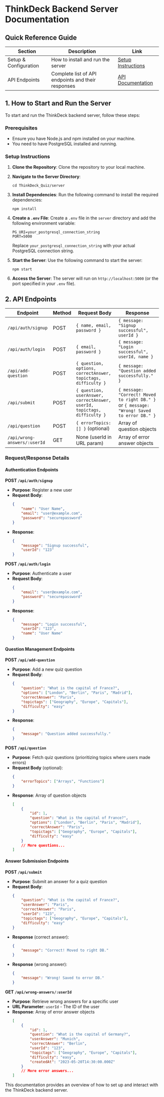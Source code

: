 # ThinkDeck Backend Server Documentation

## Quick Reference Guide

| Section               | Description                                        | Link                                                     |
| --------------------- | -------------------------------------------------- | -------------------------------------------------------- |
| Setup & Configuration | How to install and run the server                  | [Setup Instructions](#1-how-to-start-and-run-the-server) |
| API Endpoints         | Complete list of API endpoints and their responses | [API Documentation](#2-api-endpoints)                    |

## 1. How to Start and Run the Server

To start and run the ThinkDeck backend server, follow these steps:

### Prerequisites

-   Ensure you have Node.js and npm installed on your machine.
-   You need to have PostgreSQL installed and running.

### Setup Instructions

1. **Clone the Repository**: Clone the repository to your local machine.
2. **Navigate to the Server Directory**:
    ```
    cd ThinkDeck_Quiz/server
    ```
3. **Install Dependencies**: Run the following command to install the required dependencies:
    ```
    npm install
    ```
4. **Create a `.env` File**: Create a `.env` file in the `server` directory and add the following environment variable:

    ```
    PG_URI=your_postgresql_connection_string
    PORT=5000
    ```

    Replace `your_postgresql_connection_string` with your actual PostgreSQL connection string.

5. **Start the Server**: Use the following command to start the server:
    ```
    npm start
    ```
6. **Access the Server**: The server will run on `http://localhost:5000` (or the port specified in your `.env` file).

## 2. API Endpoints

| Endpoint                     | Method | Request Body                                                             | Response                                                                                   |
| ---------------------------- | ------ | ------------------------------------------------------------------------ | ------------------------------------------------------------------------------------------ |
| `/api/auth/signup`           | POST   | `{ name, email, password }`                                              | `{ message: "Signup successful", userId }`                                                 |
| `/api/auth/login`            | POST   | `{ email, password }`                                                    | `{ message: "Login successful", userId, name }`                                            |
| `/api/add-question`          | POST   | `{ question, options, correctAnswer, topictags, difficulty }`            | `{ message: "Question added successfully." }`                                              |
| `/api/submit`                | POST   | `{ question, userAnswer, correctAnswer, userId, topictags, difficulty }` | `{ message: "Correct! Moved to right DB." }` or `{ message: "Wrong! Saved to error DB." }` |
| `/api/question`              | POST   | `{ errorTopics: [] }` (optional)                                         | Array of question objects                                                                  |
| `/api/wrong-answers/:userId` | GET    | None (userId in URL param)                                               | Array of error answer objects                                                              |

### Request/Response Details

#### Authentication Endpoints

**POST `/api/auth/signup`**

-   **Purpose**: Register a new user
-   **Request Body**:
    ```json
    {
    	"name": "User Name",
    	"email": "user@example.com",
    	"password": "securepassword"
    }
    ```
-   **Response**:
    ```json
    {
    	"message": "Signup successful",
    	"userId": "123"
    }
    ```

**POST `/api/auth/login`**

-   **Purpose**: Authenticate a user
-   **Request Body**:
    ```json
    {
    	"email": "user@example.com",
    	"password": "securepassword"
    }
    ```
-   **Response**:
    ```json
    {
    	"message": "Login successful",
    	"userId": "123",
    	"name": "User Name"
    }
    ```

#### Question Management Endpoints

**POST `/api/add-question`**

-   **Purpose**: Add a new quiz question
-   **Request Body**:
    ```json
    {
    	"question": "What is the capital of France?",
    	"options": ["London", "Berlin", "Paris", "Madrid"],
    	"correctAnswer": "Paris",
    	"topictags": ["Geography", "Europe", "Capitals"],
    	"difficulty": "easy"
    }
    ```
-   **Response**:
    ```json
    {
    	"message": "Question added successfully."
    }
    ```

**POST `/api/question`**

-   **Purpose**: Fetch quiz questions (prioritizing topics where users made errors)
-   **Request Body** (optional):
    ```json
    {
    	"errorTopics": ["Arrays", "Functions"]
    }
    ```
-   **Response**: Array of question objects
    ```json
    [
    	{
    		"id": 1,
    		"question": "What is the capital of France?",
    		"options": ["London", "Berlin", "Paris", "Madrid"],
    		"correctAnswer": "Paris",
    		"topictags": ["Geography", "Europe", "Capitals"],
    		"difficulty": "easy"
    	}
    	// More questions...
    ]
    ```

#### Answer Submission Endpoints

**POST `/api/submit`**

-   **Purpose**: Submit an answer for a quiz question
-   **Request Body**:
    ```json
    {
    	"question": "What is the capital of France?",
    	"userAnswer": "Paris",
    	"correctAnswer": "Paris",
    	"userId": "123",
    	"topictags": ["Geography", "Europe", "Capitals"],
    	"difficulty": "easy"
    }
    ```
-   **Response** (correct answer):
    ```json
    {
    	"message": "Correct! Moved to right DB."
    }
    ```
-   **Response** (wrong answer):
    ```json
    {
    	"message": "Wrong! Saved to error DB."
    }
    ```

**GET `/api/wrong-answers/:userId`**

-   **Purpose**: Retrieve wrong answers for a specific user
-   **URL Parameter**: `userId` - The ID of the user
-   **Response**: Array of error answer objects
    ```json
    [
    	{
    		"id": 1,
    		"question": "What is the capital of Germany?",
    		"userAnswer": "Munich",
    		"correctAnswer": "Berlin",
    		"userId": "123",
    		"topictags": ["Geography", "Europe", "Capitals"],
    		"difficulty": "easy",
    		"createdAt": "2023-05-20T14:30:00.000Z"
    	}
    	// More error answers...
    ]
    ```

This documentation provides an overview of how to set up and interact with the ThinkDeck backend server.
